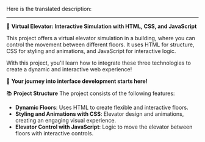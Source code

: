 Here is the translated description:

---

🚀 **Virtual Elevator: Interactive Simulation with HTML, CSS, and JavaScript**

This project offers a virtual elevator simulation in a building, where you can control the movement between different floors. It uses HTML for structure, CSS for styling and animations, and JavaScript for interactive logic.

With this project, you'll learn how to integrate these three technologies to create a dynamic and interactive web experience!

🌟 **Your journey into interface development starts here!**

📚 **Project Structure**
The project consists of the following features:

- **Dynamic Floors**: Uses HTML to create flexible and interactive floors.
- **Styling and Animations with CSS**: Elevator design and animations, creating an engaging visual experience.
- **Elevator Control with JavaScript**: Logic to move the elevator between floors with interactive controls.
